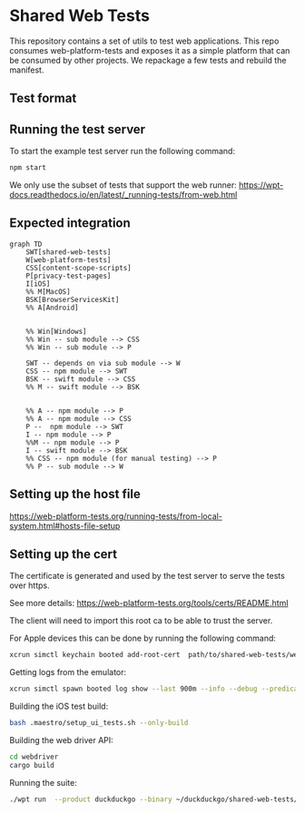 # Shared Web Tests

This repository contains a set of utils to test web applications.
This repo consumes web-platform-tests and exposes it as a simple platform that can be consumed by other projects.
We repackage a few tests and rebuild the manifest.

## Test format


## Running the test server

To start the example test server run the following command:

```bash
npm start
```

We only use the subset of tests that support the web runner: https://wpt-docs.readthedocs.io/en/latest/_running-tests/from-web.html

## Expected integration

```mermaid
graph TD
    SWT[shared-web-tests]
    W[web-platform-tests]
    CSS[content-scope-scripts]
    P[privacy-test-pages]
    I[iOS]
    %% M[MacOS]
    BSK[BrowserServicesKit]
    %% A[Android]


    %% Win[Windows]
    %% Win -- sub module --> CSS
    %% Win -- sub module --> P

    SWT -- depends on via sub module --> W
    CSS -- npm module --> SWT
    BSK -- swift module --> CSS
    %% M -- swift module --> BSK


    %% A -- npm module --> P
    %% A -- npm module --> CSS
    P --  npm module --> SWT
    I -- npm module --> P
    %%M -- npm module --> P
    I -- swift module --> BSK
    %% CSS -- npm module (for manual testing) --> P
    %% P -- sub module --> W
```

## Setting up the host file

https://web-platform-tests.org/running-tests/from-local-system.html#hosts-file-setup

## Setting up the cert

The certificate is generated and used by the test server to serve the tests over https.

See more details: https://web-platform-tests.org/tools/certs/README.html

The client will need to import this root ca to be able to trust the server.

For Apple devices this can be done by running the following command:
```bash
xcrun simctl keychain booted add-root-cert  path/to/shared-web-tests/web-platform-tests/tools/certs/cacert.pem
```


Getting logs from the emulator:
```bash
xcrun simctl spawn booted log show --last 900m --info --debug --predicate 'subsystem == "com.duckduckgo.mobile.ios"' --style compact
```

Building the iOS test build:
```bash
bash .maestro/setup_ui_tests.sh --only-build
```

Building the web driver API:
```bash
cd webdriver
cargo build
```

Running the suite:
```bash
./wpt run  --product duckduckgo --binary ~/duckduckgo/shared-web-tests/webdriver/target/debug/ddgdriver --log-mach - --log-mach-level info duckduckgo
```